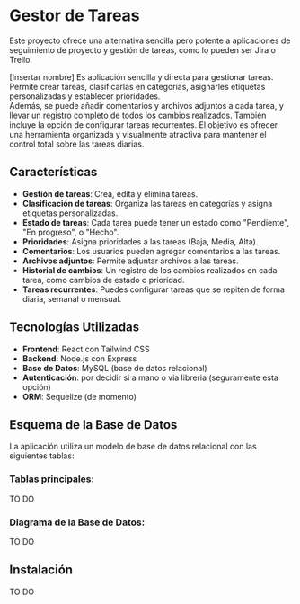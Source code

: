 # Gestor de Tareas 

Este proyecto ofrece una alternativa sencilla pero potente a aplicaciones de seguimiento de proyecto y gestión de tareas, como lo pueden ser Jira o Trello.

[Insertar nombre] Es aplicación sencilla y directa para gestionar tareas. Permite crear tareas, clasificarlas en categorías, asignarles etiquetas personalizadas y establecer prioridades.  
Además, se puede añadir comentarios y archivos adjuntos a cada tarea, y llevar un registro completo de todos los cambios realizados. También incluye la opción de configurar tareas recurrentes. 
El objetivo es ofrecer una herramienta organizada y visualmente atractiva para mantener el control total sobre las tareas diarias.

## Características

- **Gestión de tareas**: Crea, edita y elimina tareas.
- **Clasificación de tareas**: Organiza las tareas en categorías y asigna etiquetas personalizadas.
- **Estado de tareas**: Cada tarea puede tener un estado como "Pendiente", "En progreso", o "Hecho".
- **Prioridades**: Asigna prioridades a las tareas (Baja, Media, Alta).
- **Comentarios**: Los usuarios pueden agregar comentarios a las tareas.
- **Archivos adjuntos**: Permite adjuntar archivos a las tareas.
- **Historial de cambios**: Un registro de los cambios realizados en cada tarea, como cambios de estado o prioridad.
- **Tareas recurrentes**: Puedes configurar tareas que se repiten de forma diaria, semanal o mensual.

## Tecnologías Utilizadas

- **Frontend**: React con Tailwind CSS
- **Backend**: Node.js con Express
- **Base de Datos**: MySQL (base de datos relacional)
- **Autenticación**: por decidir si a mano o via libreria (seguramente esta opción)
- **ORM**: Sequelize (de momento)

## Esquema de la Base de Datos

La aplicación utiliza un modelo de base de datos relacional con las siguientes tablas:

### Tablas principales:
TO DO

### Diagrama de la Base de Datos:
TO DO 

## Instalación
TO DO
